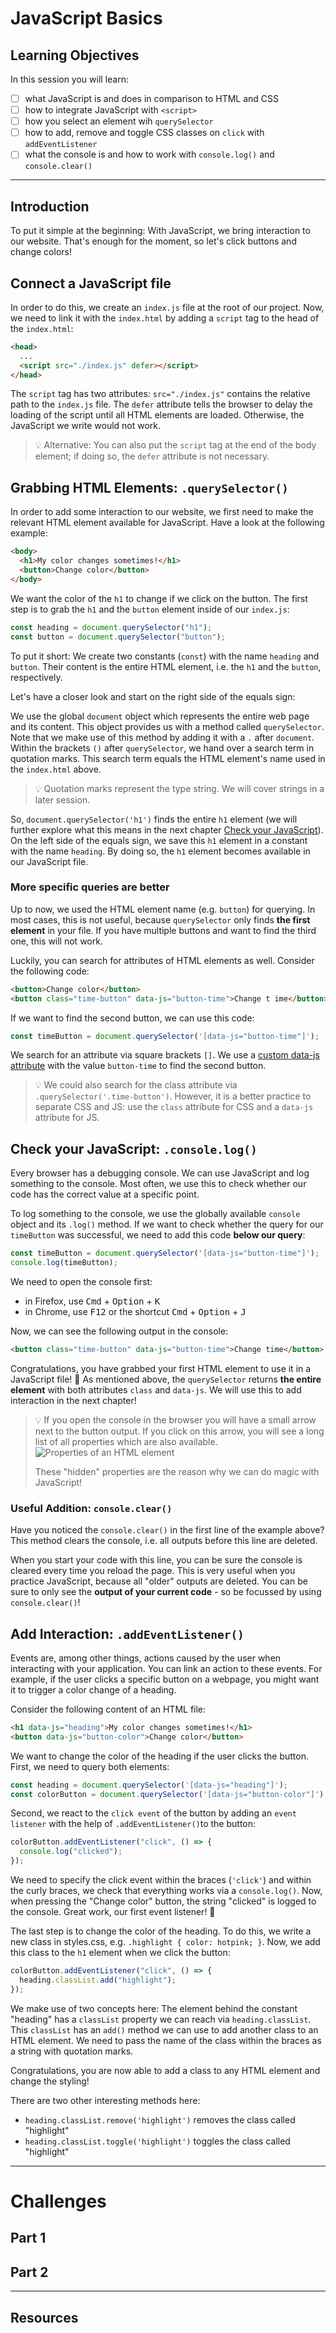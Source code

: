 # JavaScript Basics

## Learning Objectives

In this session you will learn:

- [ ] what JavaScript is and does in comparison to HTML and CSS
- [ ] how to integrate JavaScript with `<script>`
- [ ] how you select an element wih `querySelector`
- [ ] how to add, remove and toggle CSS classes on `click` with `addEventListener`
- [ ] what the console is and how to work with `console.log()` and `console.clear()`

---

## Introduction

To put it simple at the beginning: With JavaScript, we bring interaction to our website. That's
enough for the moment, so let's click buttons and change colors!

## Connect a JavaScript file

In order to do this, we create an `index.js` file at the root of our project. Now, we need to link
it with the `index.html` by adding a `script` tag to the head of the `index.html`:

```html
<head>
  ...
  <script src="./index.js" defer></script>
</head>
```

The `script` tag has two attributes: `src="./index.js"` contains the relative path to the `index.js`
file. The `defer` attribute tells the browser to delay the loading of the script until all HTML
elements are loaded. Otherwise, the JavaScript we write would not work.

> 💡 Alternative: You can also put the `script` tag at the end of the body element; if doing so, the
> `defer` attribute is not necessary.

## Grabbing HTML Elements: `.querySelector()`

In order to add some interaction to our website, we first need to make the relevant HTML element
available for JavaScript. Have a look at the following example:

```html
<body>
  <h1>My color changes sometimes!</h1>
  <button>Change color</button>
</body>
```

We want the color of the `h1` to change if we click on the button. The first step is to grab the
`h1` and the `button` element inside of our `index.js`:

```js
const heading = document.querySelector("h1");
const button = document.querySelector("button");
```

To put it short: We create two constants (`const`) with the name `heading` and `button`. Their
content is the entire HTML element, i.e. the `h1` and the `button`, respectively.

Let's have a closer look and start on the right side of the equals sign:

We use the global `document` object which represents the entire web page and its content. This
object provides us with a method called `querySelector`. Note that we make use of this method by
adding it with a `.` after `document`. Within the brackets `()` after `querySelector`, we hand over
a search term in quotation marks. This search term equals the HTML element's name used in the
`index.html` above.

> 💡 Quotation marks represent the type string. We will cover strings in a later session.

So, `document.querySelector('h1')` finds the entire `h1` element (we will further explore what this
means in the next chapter [Check your JavaScript](#check-your-javascript-consolelog)). On the left
side of the equals sign, we save this `h1` element in a constant with the name `heading`. By doing
so, the `h1` element becomes available in our JavaScript file.

### More specific queries are better

Up to now, we used the HTML element name (e.g. `button`) for querying. In most cases, this is not
useful, because `querySelector` only finds **the first element** in your file. If you have multiple
buttons and want to find the third one, this will not work.

Luckily, you can search for attributes of HTML elements as well. Consider the following code:

```html
<button>Change color</button>
<button class="time-button" data-js="button-time">Change t ime</button>
```

If we want to find the second button, we can use this code:

```js
const timeButton = document.querySelector('[data-js="button-time"]');
```

We search for an attribute via square brackets `[]`. We use a
[custom data-js attribute](https://developer.mozilla.org/en-US/docs/Web/HTML/Global_attributes/data-*)
with the value `button-time` to find the second button.

> 💡 We could also search for the class attribute via `.querySelector('.time-button')`. However, it
> is a better practice to separate CSS and JS: use the `class` attribute for CSS and a `data-js`
> attribute for JS.

## Check your JavaScript: `.console.log()`

Every browser has a debugging console. We can use JavaScript and log something to the console. Most
often, we use this to check whether our code has the correct value at a specific point.

To log something to the console, we use the globally available `console` object and its `.log()`
method. If we want to check whether the query for our `timeButton` was successful, we need to add
this code **below our query**:

```js
const timeButton = document.querySelector('[data-js="button-time"]');
console.log(timeButton);
```

We need to open the console first:

- in Firefox, use <kbd>Cmd</kbd> + <kbd>Option</kbd> + <kbd>K</kbd>
- in Chrome, use <kbd>F12</kbd> or the shortcut <kbd>Cmd</kbd> + <kbd>Option</kbd> + <kbd>J</kbd>

Now, we can see the following output in the console:

```html
<button class="time-button" data-js="button-time">Change time</button>
```

Congratulations, you have grabbed your first HTML element to use it in a JavaScript file! 🎉 As
mentioned above, the `querySelector` returns **the entire element** with both attributes `class` and
`data-js`. We will use this to add interaction in the next chapter!

> 💡 If you open the console in the browser you will have a small arrow
> next to the button output. If you click on this arrow, you will see a long list of all properties
> which are also available. ![Properties of an HTML element](assets/console_element_properties.png)
>
> These "hidden" properties are the reason why we can do magic with JavaScript!

### Useful Addition: `console.clear()`

Have you noticed the `console.clear()` in the first line of the example above? This
method clears the console, i.e. all outputs before this line are deleted.

When you start your code with this line, you can be sure the console is cleared every time you
reload the page. This is very useful when you practice JavaScript, because all "older" outputs are
deleted. You can be sure to only see the **output of your current code** - so be focussed by using
`console.clear()`!

## Add Interaction: `.addEventListener()`

Events are, among other things, actions caused by the user when interacting with your application.
You can link an action to these events. For example, if the user clicks a specific button on a
webpage, you might want it to trigger a color change of a heading.

Consider the following content of an HTML file:

```html
<h1 data-js="heading">My color changes sometimes!</h1>
<button data-js="button-color">Change color</button>
```

We want to change the color of the heading if the user clicks the button. First, we need to query
both elements:

```js
const heading = document.querySelector('[data-js="heading"]');
const colorButton = document.querySelector('[data-js="button-color"]');
```

Second, we react to the `click event` of the button by adding an `event listener` with the help of
`.addEventListener()`to the button:

```js
colorButton.addEventListener("click", () => {
  console.log("clicked");
});
```

We need to specify the click event within the braces (`'click'`) and within the curly braces, we
check that everything works via a `console.log()`. Now, when pressing the "Change color" button, the
string "clicked" is logged to the console. Great work, our first event listener! 🎉

The last step is to change the color of the heading. To do this, we write a new class in styles.css,
e.g. `.highlight { color: hotpink; }`. Now, we add this class to the `h1` element when we click the
button:

```js
colorButton.addEventListener("click", () => {
  heading.classList.add("highlight");
});
```

We make use of two concepts here: The element behind the constant "heading" has a `classList`
property we can reach via `heading.classList`. This `classList` has an `add()` method we can use to
add another class to an HTML element. We need to pass the name of the class within the braces as a
string with quotation marks.

Congratulations, you are now able to add a class to any HTML element and change the styling!

There are two other interesting methods here:

- `heading.classList.remove('highlight')` removes the class called "highlight"
- `heading.classList.toggle('highlight')` toggles the class called "highlight"

---

# Challenges

## Part 1

## Part 2

---

## Resources
